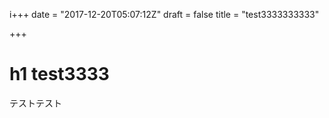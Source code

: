 i+++
date = "2017-12-20T05:07:12Z"
draft = false
title = "test3333333333"

+++
# h1 test3333
テストテスト

